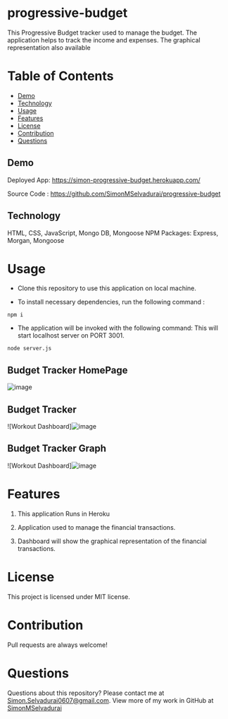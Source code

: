 # progressive-budget
This Progressive Budget tracker used to manage the budget. The application helps to track the income and expenses. The graphical representation also available

# Table of Contents

- [Demo](#demo)
- [Technology](#technology)
- [Usage](#usage)
- [Features](#features)
- [License](#license)
- [Contribution](#contribution)
- [Questions](#questions)

## Demo

Deployed App: https://simon-progressive-budget.herokuapp.com/

Source Code : https://github.com/SimonMSelvadurai/progressive-budget

## Technology
HTML, CSS, JavaScript, Mongo DB, Mongoose NPM Packages: Express, Morgan, Mongoose

# Usage

- Clone this repository to use this application on local machine.

- To install necessary dependencies, run the following command :

```
npm i
```

- The application will be invoked with the following command: This will start localhost server on PORT 3001.

```
node server.js
```

## Budget Tracker HomePage
![image](https://user-images.githubusercontent.com/80757990/135979257-0449c4c0-94e8-48e7-869d-5f04d16baa7f.png)

## Budget Tracker  
![Workout Dashboard]![image](https://user-images.githubusercontent.com/80757990/135979699-229ec50c-0cd3-4668-8b6e-03a1571f7dbf.png)

## Budget Tracker Graph
![Workout Dashboard]![image](https://user-images.githubusercontent.com/80757990/135979784-f9acdc2d-9666-4d11-8373-46b6925a28f9.png)

# Features

1. This application Runs in Heroku

2. Application used to manage the financial transactions.

3. Dashboard will show the graphical representation of the financial transactions.

# License

This project is licensed under MIT license.

# Contribution

Pull requests are always welcome!

# Questions

Questions about this repository? Please contact me at [Simon.Selvadurai0607@gmail.com](mailto:Simon.Selvadurai0607@gmail.com). View more of my work in GitHub at [SimonMSelvadurai](https://github.com/SimonMSelvadurai)
